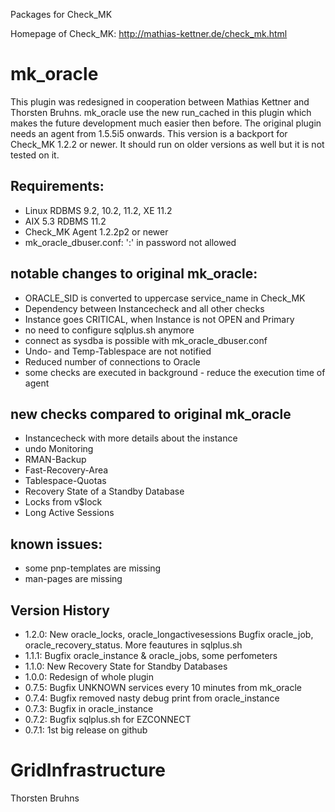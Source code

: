 Packages for Check_MK

Homepage of Check_MK: http://mathias-kettner.de/check_mk.html

# mk_oracle
This plugin was redesigned in cooperation between Mathias Kettner
and Thorsten Bruhns. mk_oracle use the new run_cached in this plugin
which makes the future development much easier then before.
The original plugin needs an agent from 1.5.5i5 onwards. This version
is a backport for Check_MK 1.2.2 or newer. It should run on older versions
as well but it is not tested on it.

## Requirements:
* Linux   RDBMS 9.2, 10.2, 11.2, XE 11.2
* AIX 5.3 RDBMS 11.2
* Check_MK Agent 1.2.2p2 or newer
* mk_oracle_dbuser.conf: ':' in password not allowed

## notable changes to original mk_oracle:
* ORACLE_SID is converted to uppercase service_name in Check_MK
* Dependency between Instancecheck and all other checks
* Instance goes CRITICAL, when Instance is not OPEN and Primary
* no need to configure sqlplus.sh anymore
* connect as sysdba is possible with mk_oracle_dbuser.conf
* Undo- and Temp-Tablespace are not notified
* Reduced number of connections to Oracle
* some checks are executed in background - reduce the execution time of agent

## new checks compared to original mk_oracle
* Instancecheck with more details about the instance
* undo Monitoring
* RMAN-Backup
* Fast-Recovery-Area
* Tablespace-Quotas
* Recovery State of a Standby Database
* Locks from v$lock
* Long Active Sessions

## known issues:
* some pnp-templates are missing
* man-pages are missing

## Version History

* 1.2.0: New oracle_locks, oracle_longactivesessions Bugfix oracle_job, oracle_recovery_status. More feautures in sqlplus.sh
* 1.1.1: Bugfix oracle_instance & oracle_jobs, some perfometers
* 1.1.0: New Recovery State for Standby Databases
* 1.0.0: Redesign of whole plugin
* 0.7.5: Bugfix UNKNOWN services every 10 minutes from mk_oracle 
* 0.7.4: Bugfix removed nasty debug print from oracle_instance
* 0.7.3: Bugfix in oracle_instance
* 0.7.2: Bugfix sqlplus.sh for EZCONNECT
* 0.7.1: 1st big release on github

# GridInfrastructure

Thorsten Bruhns
